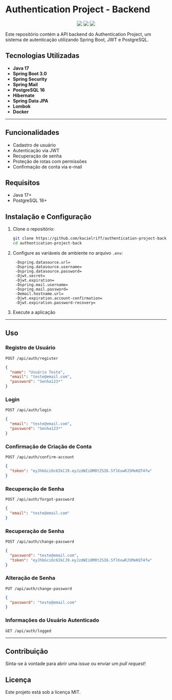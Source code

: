 # Authentication Project - Backend

<div align="center">

<a href="https://project-task-management.onrender.com" target="_blank"><img src="https://img.shields.io/badge/-Deploy-%4DC71F?style=for-the-badge&logo=render&logoColor=white" target="_blank"></a>
<img src="https://img.shields.io/badge/-Java-%23ED8B00?style=for-the-badge&logo=java&logoColor=white">
<img src="https://img.shields.io/badge/-Spring-%236DB33F?style=for-the-badge&logo=spring&logoColor=white">

</div>

Este repositório contém a API backend do Authentication Project, um sistema de autenticação utilizando Spring Boot, JWT e PostgreSQL.

## Tecnologias Utilizadas

- **Java 17**
- **Spring Boot 3.0**
- **Spring Security**
- **Spring Mail**
- **PostgreSQL 16**
- **Hibernate**
- **Spring Data JPA**
- **Lombok**
- **Docker**

---

## Funcionalidades

- Cadastro de usuário
- Autenticação via JWT
- Recuperação de senha
- Proteção de rotas com permissões
- Confirmação de conta via e-mail

## Requisitos

- Java 17+
- PostgreSQL 16+

## Instalação e Configuração

1. Clone o repositório:
   ```sh
   git clone https://github.com/kacielriff/authentication-project-back.git
   cd authentication-project-back
   ```

2. Configure as variáveis de ambiente no arquivo `.env`:
   ```env
    -Dspring.datasource.url=
    -Dspring.datasource.username=
    -Dspring.datasource.password=
    -Djwt.secret=
    -Djwt.expiration=
    -Dspring.mail.username=
    -Dspring.mail.password=
    -Demail.hostname.url=
    -Djwt.expiration.account-confirmation=
    -Djwt.expiration.password-recovery=
   ```

3. Execute a aplicação

---

## Uso

### Registro de Usuário
```http
POST /api/auth/register
```
```json
{
  "name": "Usuário Teste",
  "email": "teste@email.com",
  "password": "Senha123*"
}
```

### Login
```http
POST /api/auth/login
```
```json
{
  "email": "teste@email.com",
  "password": "Senha123*"
}
```

### Confirmação de Criação de Conta
```http
POST /api/auth/confirm-account
```
```json
{
  "token": "eyJhbGciOc6IkCJ9.eyJzdWIiOM0tZSI6.SflKxwRJSMeKQT4fw"
}
```

### Recuperação de Senha
```http
POST /api/auth/forgot-password
```
```json
{
  "email": "teste@email.com"
}
```

### Recuperação de Senha
```http
POST /api/auth/change-password
```
```json
{
  "password": "teste@email.com",
  "token": "eyJhbGciOc6IkCJ9.eyJzdWIiOM0tZSI6.SflKxwRJSMeKQT4fw"
}
```

### Alteração de Senha
```http
PUT /api/auth/change-password
```
```json
{
  "password": "teste@email.com"
}
```

### Informações do Usuário Autenticado
```http
GET /api/auth/logged
```

---

## Contribuição
Sinta-se à vontade para abrir uma *issue* ou enviar um *pull request*!

## Licença
Este projeto está sob a licença MIT.

